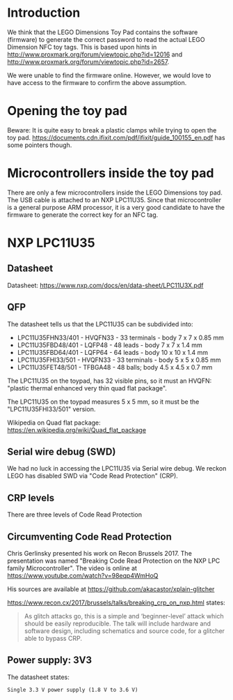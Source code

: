 # Introduction

We think that the LEGO Dimensions Toy Pad contains the software 
(firmware) to generate the correct password to read the actual LEGO 
Dimension NFC toy tags. This is based upon hints in 
http://www.proxmark.org/forum/viewtopic.php?id=12016 and 
http://www.proxmark.org/forum/viewtopic.php?id=2657.

We were unable to find the firmware online. However, we would love to 
have access to the firmware to confirm the above assumption.

# Opening the toy pad

Beware: It is quite easy to break a plastic clamps while trying to open 
the toy pad. 
https://documents.cdn.ifixit.com/pdf/ifixit/guide_100155_en.pdf has some 
pointers though.

# Microcontrollers inside the toy pad

There are only a few microcontrollers inside the LEGO Dimensions toy 
pad. The USB cable is attached to an NXP LPC11U35. Since that 
microcontroller is a general purpose ARM processor, it is a very good 
candidate to have the firmware to generate the correct key for an NFC 
tag.

# NXP LPC11U35

## Datasheet

Datasheet: https://www.nxp.com/docs/en/data-sheet/LPC11U3X.pdf

## QFP

The datasheet tells us that the LPC11U35 can be subdivided into:
* LPC11U35FHN33/401 - HVQFN33 - 33 terminals - body 7 x 7 x 0.85 mm
* LPC11U35FBD48/401 - LQFP48 - 48 leads - body 7 x 7 x 1.4 mm
* LPC11U35FBD64/401 - LQFP64 - 64 leads - body 10 x 10 x 1.4 mm
* LPC11U35FHI33/501 - HVQFN33 - 33 terminals - body 5 x 5 x 0.85 mm
* LPC11U35FET48/501 - TFBGA48 - 48 balls; body 4.5 x 4.5 x 0.7 mm

The LPC11U35 on the toypad, has 32 visible pins, so it must an HVQFN: 
"plastic thermal enhanced very thin quad flat package".

The LPC11U35 on the toypad measures 5 x 5 mm, so it must be the 
"LPC11U35FHI33/501" version.

Wikipedia on Quad flat package: 
https://en.wikipedia.org/wiki/Quad_flat_package

## Serial wire debug (SWD)

We had no luck in accessing the LPC11U35 via Serial wire debug. We 
reckon LEGO has disabled SWD via "Code Read Protection" (CRP).

## CRP levels

There are three levels of Code Read Protection

## Circumventing Code Read Protection

Chris Gerlinsky presented his work on Recon Brussels 2017. The 
presentation was named "Breaking Code Read Protection on the NXP LPC 
family Microcontroller". The video is online at https://www.youtube.com/watch?v=98eqp4WmHoQ

His sources are available at 
https://github.com/akacastor/xplain-glitcher

https://www.recon.cx/2017/brussels/talks/breaking_crp_on_nxp.html 
states:
> As glitch attacks go, this is a simple and ‘beginner-level’ attack 
> which should be easily reproducible. The talk will include hardware 
> and software design, including schematics and source code, for a 
> glitcher able to bypass CRP.

## Power supply: 3V3

The datasheet states:
```
Single 3.3 V power supply (1.8 V to 3.6 V)
```
